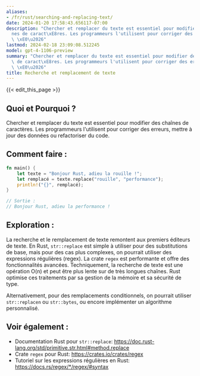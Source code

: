 ```yaml
---
aliases:
- /fr/rust/searching-and-replacing-text/
date: 2024-01-20 17:58:43.656117-07:00
description: "Chercher et remplacer du texte est essentiel pour modifier des cha\xEE\
  nes de caract\xE8res. Les programmeurs l'utilisent pour corriger des erreurs, mettre\
  \ \xE0\u2026"
lastmod: 2024-02-18 23:09:08.512245
model: gpt-4-1106-preview
summary: "Chercher et remplacer du texte est essentiel pour modifier des cha\xEEnes\
  \ de caract\xE8res. Les programmeurs l'utilisent pour corriger des erreurs, mettre\
  \ \xE0\u2026"
title: Recherche et remplacement de texte
---
```


{{< edit_this_page >}}

## Quoi et Pourquoi ?
Chercher et remplacer du texte est essentiel pour modifier des chaînes de caractères. Les programmeurs l'utilisent pour corriger des erreurs, mettre à jour des données ou refactoriser du code.

## Comment faire :
```rust
fn main() {
    let texte = "Bonjour Rust, adieu la rouille !";
    let remplacé = texte.replace("rouille", "performance");
    println!("{}", remplacé);
}

// Sortie :
// Bonjour Rust, adieu la performance !
```

## Exploration :
La recherche et le remplacement de texte remontent aux premiers éditeurs de texte. En Rust, `str::replace` est simple à utiliser pour des substitutions de base, mais pour des cas plus complexes, on pourrait utiliser des expressions régulières (regex). La crate `regex` est performante et offre des fonctionnalités avancées. Techniquement, la recherche de texte est une opération O(n) et peut être plus lente sur de très longues chaînes. Rust optimise ces traitements par sa gestion de la mémoire et sa sécurité de type.

Alternativement, pour des remplacements conditionnels, on pourrait utiliser `str::replacen` ou `str::bytes`, ou encore implémenter un algorithme personnalisé.

## Voir également :
- Documentation Rust pour `str::replace`: https://doc.rust-lang.org/std/primitive.str.html#method.replace
- Crate `regex` pour Rust: https://crates.io/crates/regex
- Tutoriel sur les expressions régulières en Rust: https://docs.rs/regex/*/regex/#syntax
